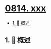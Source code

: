 # [0814. xxx](https://github.com/Tdahuyou/TNotes.leetcode/tree/main/notes/0814.%20xxx)

<!-- region:toc -->

- [1. 📝 概述](#1--概述)

<!-- endregion:toc -->

## 1. 📝 概述
